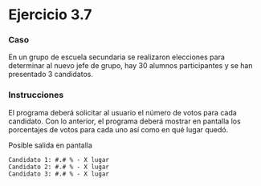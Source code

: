 # Ejercicio 3.7

### Caso

En un grupo de escuela secundaria se realizaron elecciones para determinar al nuevo jefe de grupo, 
hay 30 alumnos participantes y se han presentado 3 candidatos. 

### Instrucciones

El programa deberá solicitar al usuario el número de votos para cada candidato. Con lo anterior, el programa deberá mostrar en pantalla 
los porcentajes de votos para cada uno así como en qué lugar quedó.

Posible salida en pantalla

```
Candidato 1: #.# % - X lugar
Candidato 2: #.# % - X lugar
Candidato 3: #.# % - X lugar
```

